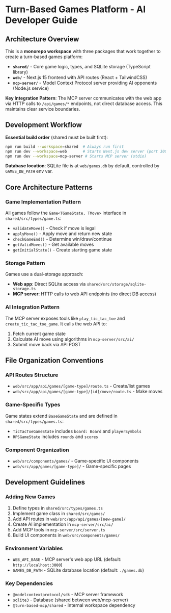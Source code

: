 # Turn-Based Games Platform - AI Developer Guide

## Architecture Overview

This is a **monorepo workspace** with three packages that work together to create a turn-based games platform:

- **`shared/`** - Core game logic, types, and SQLite storage (TypeScript library)
- **`web/`** - Next.js 15 frontend with API routes (React + TailwindCSS)  
- **`mcp-server/`** - Model Context Protocol server providing AI opponents (Node.js service)

**Key Integration Pattern**: The MCP server communicates with the web app via HTTP calls to `/api/games/*` endpoints, not direct database access. This maintains clear service boundaries.

## Development Workflow

**Essential build order** (shared must be built first):
```bash
npm run build --workspace=shared  # Always run first
npm run dev --workspace=web       # Starts Next.js dev server (port 3000)
npm run dev --workspace=mcp-server # Starts MCP server (stdio)
```

**Database location**: SQLite file is at `web/games.db` by default, controlled by `GAMES_DB_PATH` env var.

## Core Architecture Patterns

### Game Implementation Pattern
All games follow the `Game<TGameState, TMove>` interface in `shared/src/types/game.ts`:
- `validateMove()` - Check if move is legal
- `applyMove()` - Apply move and return new state  
- `checkGameEnd()` - Determine win/draw/continue
- `getValidMoves()` - Get available moves
- `getInitialState()` - Create starting game state

### Storage Pattern
Games use a dual-storage approach:
- **Web app**: Direct SQLite access via `shared/src/storage/sqlite-storage.ts`
- **MCP server**: HTTP calls to web API endpoints (no direct DB access)

### AI Integration Pattern
The MCP server exposes tools like `play_tic_tac_toe` and `create_tic_tac_toe_game`. It calls the web API to:
1. Fetch current game state
2. Calculate AI move using algorithms in `mcp-server/src/ai/`
3. Submit move back via API POST

## File Organization Conventions

### API Routes Structure
- `web/src/app/api/games/[game-type]/route.ts` - Create/list games
- `web/src/app/api/games/[game-type]/[id]/move/route.ts` - Make moves

### Game-Specific Types
Game states extend `BaseGameState` and are defined in `shared/src/types/games.ts`:
- `TicTacToeGameState` includes `board: Board` and `playerSymbols`
- `RPSGameState` includes `rounds` and `scores`

### Component Organization
- `web/src/components/games/` - Game-specific UI components
- `web/src/app/games/[game-type]/` - Game-specific pages

## Development Guidelines

### Adding New Games
1. Define types in `shared/src/types/games.ts`
2. Implement game class in `shared/src/games/`
3. Add API routes in `web/src/app/api/games/[new-game]/`
4. Create AI implementation in `mcp-server/src/ai/`
5. Add MCP tools in `mcp-server/src/server.ts`
6. Build UI components in `web/src/components/games/`

### Environment Variables
- `WEB_API_BASE` - MCP server's web app URL (default: `http://localhost:3000`)
- `GAMES_DB_PATH` - SQLite database location (default: `./games.db`)

### Key Dependencies
- `@modelcontextprotocol/sdk` - MCP server framework
- `sqlite3` - Database (shared between web/mcp-server)
- `@turn-based-mcp/shared` - Internal workspace dependency
